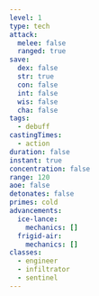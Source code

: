 ```yaml
---
level: 1
type: tech
attack:
  melee: false
  ranged: true
save:
  dex: false
  str: true
  con: false
  int: false
  wis: false
  cha: false
tags:
  - debuff
castingTimes:
  - action
duration: false
instant: true
concentration: false
range: 120
aoe: false
detonates: false
primes: cold
advancements:
  ice-lance:
    mechanics: []
  frigid-air:
    mechanics: []
classes:
  - engineer
  - infiltrator
  - sentinel
---
```

